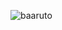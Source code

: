 ![baaruto](https://cloud.githubusercontent.com/assets/14106662/16491479/066380dc-3ed6-11e6-9df6-87274e1e0880.jpg)
